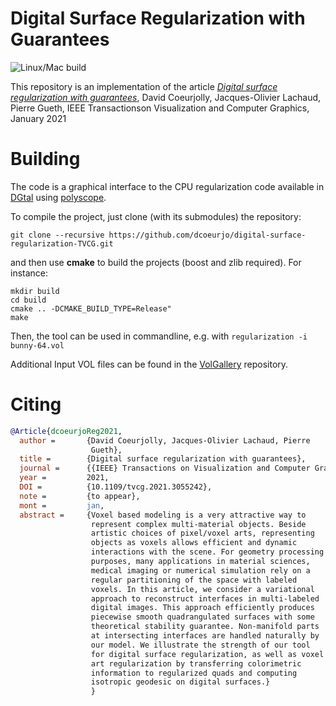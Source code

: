 # Digital Surface Regularization with Guarantees
![Linux/Mac build](https://github.com/dcoeurjo/digital-surface-regularization-TVCG/workflows/Linux/Mac%20build/badge.svg)

This repository is an implementation of the article *[Digital surface regularization with guarantees](https://perso.liris.cnrs.fr/david.coeurjolly/publication/dcoeurjotvcg21/)*,
David Coeurjolly, Jacques-Olivier Lachaud, Pierre Gueth, IEEE Transactionson Visualization and Computer Graphics, January 2021

# Building

The code is a graphical interface to the CPU regularization code available
in [DGtal](dgtal.org) using [polyscope](polyscope.run).

To compile the project, just clone (with its submodules) the repository:

```
git clone --recursive https://github.com/dcoeurjo/digital-surface-regularization-TVCG.git
```

and then use **cmake** to build the projects (boost and zlib required). For instance:

```
mkdir build
cd build
cmake .. -DCMAKE_BUILD_TYPE=Release"
make
```


Then, the  tool can be used in commandline, e.g. with  `regularization -i
bunny-64.vol` 

Additional Input VOL files can be found in the
[VolGallery](https://github.com/dcoeurjo/VolGallery) repository.


# Citing


``` bibtex
@Article{dcoeurjoReg2021,
  author =       {David Coeurjolly, Jacques-Olivier Lachaud, Pierre
                  Gueth},
  title =        {Digital surface regularization with guarantees},
  journal =      {{IEEE} Transactions on Visualization and Computer Graphics},
  year =         2021,
  DOI =          {10.1109/tvcg.2021.3055242},
  note =         {to appear},
  mont =         jan,
  abstract =     {Voxel based modeling is a very attractive way to
                  represent complex multi-material objects. Beside
                  artistic choices of pixel/voxel arts, representing
                  objects as voxels allows efficient and dynamic
                  interactions with the scene. For geometry processing
                  purposes, many applications in material sciences,
                  medical imaging or numerical simulation rely on a
                  regular partitioning of the space with labeled
                  voxels. In this article, we consider a variational
                  approach to reconstruct interfaces in multi-labeled
                  digital images. This approach efficiently produces
                  piecewise smooth quadrangulated surfaces with some
                  theoretical stability guarantee. Non-manifold parts
                  at intersecting interfaces are handled naturally by
                  our model. We illustrate the strength of our tool
                  for digital surface regularization, as well as voxel
                  art regularization by transferring colorimetric
                  information to regularized quads and computing
                  isotropic geodesic on digital surfaces.}
                  }

```



